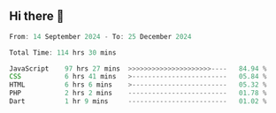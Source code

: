 ## Hi there 👋
<!--START_SECTION:Muni-->

```Javascript
From: 14 September 2024 - To: 25 December 2024

Total Time: 114 hrs 30 mins

JavaScript    97 hrs 27 mins  >>>>>>>>>>>>>>>>>>>>>----   84.94 %
CSS           6 hrs 41 mins   >------------------------   05.84 %
HTML          6 hrs 6 mins    >------------------------   05.32 %
PHP           2 hrs 2 mins    -------------------------   01.78 %
Dart          1 hr 9 mins     -------------------------   01.02 %
```

<!--END_SECTION:Muni-->
